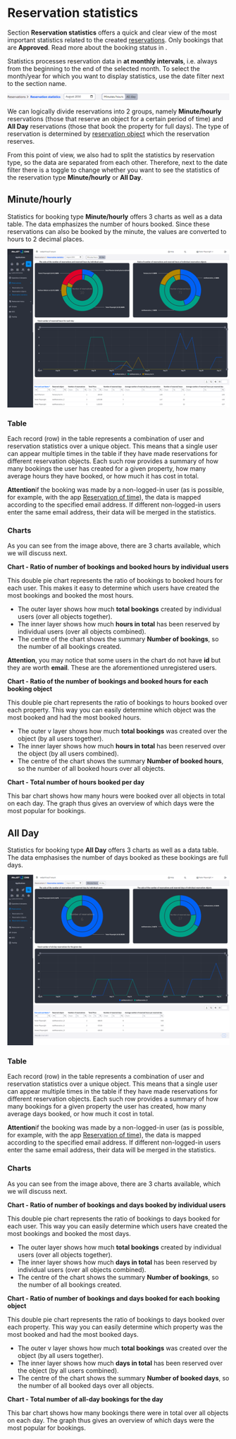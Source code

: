 # Reservation statistics

Section **Reservation statistics** offers a quick and clear view of the most important statistics related to the created [reservations](../reservations/README.md). Only bookings that are **Approved**. Read more about the booking status in [](../reservations/README.md#schvaľovanie-rezervácií).

Statistics processes reservation data in **at monthly intervals**, i.e. always from the beginning to the end of the selected month. To select the month/year for which you want to display statistics, use the date filter next to the section name.

![](extfilter.png)

We can logically divide reservations into 2 groups, namely **Minute/hourly** reservations (those that reserve an object for a certain period of time) and **All Day** reservations (those that book the property for full days). The type of reservation is determined by [reservation object](../reservation-objects/README.md) which the reservation reserves.

From this point of view, we also had to split the statistics by reservation type, so the data are separated from each other. Therefore, next to the date filter there is a toggle to change whether you want to see the statistics of the reservation type **Minute/hourly** or **All Day**.

## Minute/hourly

Statistics for booking type **Minute/hourly** offers 3 charts as well as a data table. The data emphasizes the number of hours booked. Since these reservations can also be booked by the minute, the values are converted to hours to 2 decimal places.

![](datatable_hours.png)

### Table

Each record (row) in the table represents a combination of user and reservation statistics over a unique object. This means that a single user can appear multiple times in the table if they have made reservations for different reservation objects. Each such row provides a summary of how many bookings the user has created for a given property, how many average hours they have booked, or how much it has cost in total.

**Attention**if the booking was made by a non-logged-in user (as is possible, for example, with the app [Reservation of time](../time-book-app/README.md)), the data is mapped according to the specified email address. If different non-logged-in users enter the same email address, their data will be merged in the statistics.

### Charts

As you can see from the image above, there are 3 charts available, which we will discuss next.

**Chart - Ratio of number of bookings and booked hours by individual users**

This double pie chart represents the ratio of bookings to booked hours for each user. This makes it easy to determine which users have created the most bookings and booked the most hours.

- The outer layer shows how much **total bookings** created by individual users (over all objects together).
- The inner layer shows how much **hours in total** has been reserved by individual users (over all objects combined).
- The centre of the chart shows the summary **Number of bookings**, so the number of all bookings created.

**Attention**, you may notice that some users in the chart do not have **id** but they are worth **email**. These are the aforementioned unregistered users.

**Chart - Ratio of the number of bookings and booked hours for each booking object**

This double pie chart represents the ratio of bookings to hours booked over each property. This way you can easily determine which object was the most booked and had the most booked hours.

- The outer v layer shows how much **total bookings** was created over the object (by all users together).
- The inner layer shows how much **hours in total** has been reserved over the object (by all users combined).
- The centre of the chart shows the summary **Number of booked hours**, so the number of all booked hours over all objects.

**Chart - Total number of hours booked per day**

This bar chart shows how many hours were booked over all objects in total on each day. The graph thus gives an overview of which days were the most popular for bookings.

## All Day

Statistics for booking type **All Day** offers 3 charts as well as a data table. The data emphasises the number of days booked as these bookings are full days.

![](datatable_days.png)

### Table

Each record (row) in the table represents a combination of user and reservation statistics over a unique object. This means that a single user can appear multiple times in the table if they have made reservations for different reservation objects. Each such row provides a summary of how many bookings for a given property the user has created, how many average days booked, or how much it cost in total.

**Attention**if the booking was made by a non-logged-in user (as is possible, for example, with the app [Reservation of time](../time-book-app/README.md)), the data is mapped according to the specified email address. If different non-logged-in users enter the same email address, their data will be merged in the statistics.

### Charts

As you can see from the image above, there are 3 charts available, which we will discuss next.

**Chart - Ratio of number of bookings and days booked by individual users**

This double pie chart represents the ratio of bookings to days booked for each user. This way you can easily determine which users have created the most bookings and booked the most days.

- The outer layer shows how much **total bookings** created by individual users (over all objects together).
- The inner layer shows how much **days in total** has been reserved by individual users (over all objects combined).
- The centre of the chart shows the summary **Number of bookings**, so the number of all bookings created.

**Chart - Ratio of number of bookings and days booked for each booking object**

This double pie chart represents the ratio of bookings to days booked over each property. This way you can easily determine which property was the most booked and had the most booked days.

- The outer v layer shows how much **total bookings** was created over the object (by all users together).
- The inner layer shows how much **days in total** has been reserved over the object (by all users combined).
- The centre of the chart shows the summary **Number of booked days**, so the number of all booked days over all objects.

**Chart - Total number of all-day bookings for the day**

This bar chart shows how many bookings there were in total over all objects on each day. The graph thus gives an overview of which days were the most popular for bookings.
